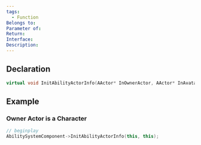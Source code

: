 ```yaml
---
tags:
  - Function
Belongs to: 
Parameter of: 
Return: 
Interface: 
Description:
---
```


## Declaration

```cpp
virtual void InitAbilityActorInfo(AActor* InOwnerActor, AActor* InAvatarActor)；
```

## Example

### Owner Actor is a Character

```cpp
// beginplay
AbilitySystemComponent->InitAbilityActorInfo(this, this);
```

